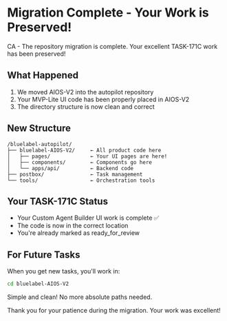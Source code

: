 # Migration Complete - Your Work is Preserved!

CA - The repository migration is complete. Your excellent TASK-171C work has been preserved!

## What Happened

1. We moved AIOS-V2 into the autopilot repository
2. Your MVP-Lite UI code has been properly placed in AIOS-V2
3. The directory structure is now clean and correct

## New Structure
```
/bluelabel-autopilot/
├── bluelabel-AIOS-V2/     ← All product code here
│   ├── pages/             ← Your UI pages are here!
│   ├── components/        ← Components go here
│   └── apps/api/          ← Backend code
├── postbox/               ← Task management
└── tools/                 ← Orchestration tools
```

## Your TASK-171C Status
- Your Custom Agent Builder UI work is complete ✅
- The code is now in the correct location
- You're already marked as ready_for_review

## For Future Tasks
When you get new tasks, you'll work in:
```bash
cd bluelabel-AIOS-V2
```

Simple and clean! No more absolute paths needed.

Thank you for your patience during the migration. Your work was excellent!